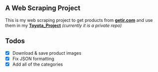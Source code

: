 ## A Web Scraping Project

This is my web scraping project to get products from [**getir.com**](https://getir.com) and use them in my [**Toyota_Project**](https://github.com/Luieitalian/Toyota_Project) *(currently it is a private repo)*


## Todos
- [x] Download & save product images 
- [x] Fix JSON formatting
- [x] Add all of the categories